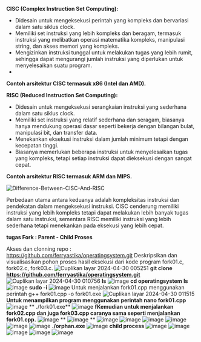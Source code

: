 **CISC (Complex Instruction Set Computing):**

-  Didesain untuk mengeksekusi perintah yang kompleks dan bervariasi dalam satu siklus clock.
-  Memiliki set instruksi yang lebih kompleks dan beragam, termasuk instruksi yang melibatkan operasi matematika kompleks, manipulasi  string, dan akses memori yang kompleks.
-  Mengizinkan instruksi tunggal untuk melakukan tugas yang lebih rumit, sehingga dapat mengurangi jumlah instruksi yang diperlukan untuk menyelesaikan suatu program.
- 
**Contoh arsitektur CISC termasuk x86 (Intel dan AMD).**


**RISC (Reduced Instruction Set Computing):**

-  Didesain untuk mengeksekusi serangkaian instruksi yang sederhana dalam satu siklus clock.
-  Memiliki set instruksi yang relatif sederhana dan seragam, biasanya hanya mendukung operasi dasar seperti bekerja dengan bilangan bulat, manipulasi bit, dan transfer data.
-  Menekankan eksekusi instruksi dalam jumlah minimum tetapi dengan kecepatan tinggi.
-  Biasanya memerlukan beberapa instruksi untuk menyelesaikan tugas yang kompleks, tetapi setiap instruksi dapat dieksekusi dengan sangat cepat.

**Contoh arsitektur RISC termasuk ARM dan MIPS.**

![Difference-Between-CISC-And-RISC](https://github.com/muhammadzackynur/SysOP24-3123521006/assets/160557480/b3aebbc4-7197-449a-af91-813f85d09476)

Perbedaan utama antara keduanya adalah kompleksitas instruksi dan pendekatan dalam mengeksekusi instruksi. CISC cenderung memiliki instruksi yang lebih kompleks tetapi dapat melakukan lebih banyak tugas dalam satu instruksi, sementara RISC memiliki instruksi yang lebih sederhana tetapi menekankan pada eksekusi yang lebih cepat.

**tugas Fork : Parent - Child Proses**

Akses dan clonning repo : https://github.com/ferryastika/operatingsystem.git Deskripsikan dan visualisasikan pohon proses hasil eksekusi dari kode program fork01.c, fork02.c, fork03.c.
![Cuplikan layar 2024-04-30 005251](https://github.com/muhammadzackynur/SysOP24-3123521006/assets/160557480/5f77d8a7-dffc-48bc-bdd1-01a6b6c6961b)
**git clone https://github.com/ferryastika/operatingsystem.git**
![Cuplikan layar 2024-04-30 010756](https://github.com/muhammadzackynur/SysOP24-3123521006/assets/160557480/ee37cf35-aeb8-4e44-a706-6d5d2659df1a)
**ls**
![image](https://github.com/muhammadzackynur/SysOP24-3123521006/assets/160557480/99f17934-cc7f-4ec7-992d-b198053f7b67)
**cd operatingsystem**
**ls**
![image](https://github.com/muhammadzackynur/SysOP24-3123521006/assets/160557480/23d51ae2-c76a-43c6-addf-6cc9fc32f47d)
**sudo -i**
![image](https://github.com/muhammadzackynur/SysOP24-3123521006/assets/160557480/48709bfe-19a0-404b-a348-77732412d357)
Untuk menjalankan fork01.cpp menggunakan perintah g++ fork01.cpp -o fork01.exe
![Cuplikan layar 2024-04-30 011515](https://github.com/muhammadzackynur/SysOP24-3123521006/assets/160557480/1ccf79bd-8813-4af3-bd47-0f49f36e0dde)
**Untuk menampilkan program menggunakan perintah nano fork01.cpp**
![image](https://github.com/muhammadzackynur/SysOP24-3123521006/assets/160557480/654f65f7-eeba-45f2-8850-e3d21667bb02)
** ./fork01.exe**
![image](https://github.com/muhammadzackynur/SysOP24-3123521006/assets/160557480/792867b8-5e66-4a33-b1e1-6f0533643f4b)
**fKemudian untuk menjalankan fork02.cpp dan juga fork03.cpp caranya sama seperti menjalankan fork01.cpp.**
![image](https://github.com/muhammadzackynur/SysOP24-3123521006/assets/160557480/248d5827-8f5a-4afd-9676-f536ab3aac94)
**
![image](https://github.com/muhammadzackynur/SysOP24-3123521006/assets/160557480/860d629e-af37-44d8-a96a-df26b1382504)
**
![image](https://github.com/muhammadzackynur/SysOP24-3123521006/assets/160557480/b8f8cf77-9947-4a11-9aa3-2d3cc9571277)
![image](https://github.com/muhammadzackynur/SysOP24-3123521006/assets/160557480/02e4e963-4614-44a4-980f-c461f7cbef31)
![image](https://github.com/muhammadzackynur/SysOP24-3123521006/assets/160557480/d2894df4-b591-4227-abae-ebcdfcf9b716)
![image](https://github.com/muhammadzackynur/SysOP24-3123521006/assets/160557480/2ae81c71-700d-43ea-8dd8-7aeb26a44e33)
![image](https://github.com/muhammadzackynur/SysOP24-3123521006/assets/160557480/4e99a08e-4e49-46be-8796-1e344e6869f2)
![image](https://github.com/muhammadzackynur/SysOP24-3123521006/assets/160557480/d7943b36-4265-4547-9838-bea4687a9bb3)
**./orphan.exe**
![image](https://github.com/muhammadzackynur/SysOP24-3123521006/assets/160557480/5745b872-a26a-48c4-9f44-ea2a202168b0)
**child process**
![image](https://github.com/muhammadzackynur/SysOP24-3123521006/assets/160557480/d9f64a1a-4c1a-48f9-9063-0cef01f98020)
![image](https://github.com/muhammadzackynur/SysOP24-3123521006/assets/160557480/657ba4c9-8fff-4836-90df-be0745cb09e1)
![image](https://github.com/muhammadzackynur/SysOP24-3123521006/assets/160557480/13d1a472-7f2c-4eed-aee9-30534f35b35a)
![image](https://github.com/muhammadzackynur/SysOP24-3123521006/assets/160557480/b839da02-d404-413a-9cb9-57964ea6b891)
![image](https://github.com/muhammadzackynur/SysOP24-3123521006/assets/160557480/79b8fd97-196b-417f-a441-ec6fddf79af7)








